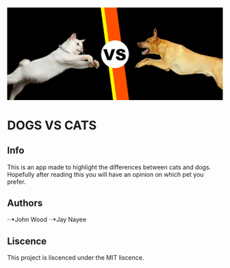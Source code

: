 
![alt text](images/banner.jpg "Logo Title Text 1")

# DOGS VS CATS

## Info

This is an app made to highlight the differences between cats and dogs. Hopefully after reading this you will have an opinion on which pet you prefer.


## Authors

⋅⋅*John Wood
⋅⋅*Jay Nayee


## Liscence

This project is liscenced under the MIT liscence.

